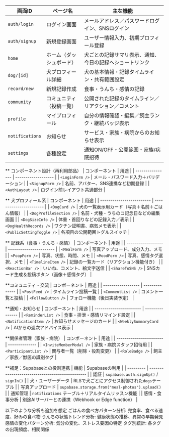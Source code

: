 | 画面ID            | ページ名         | 主な機能                         |
| --------------- | ------------ | ---------------------------- |
| `auth/login`    | ログイン画面       | メールアドレス／パスワードログイン、SNSログイン    |
| `auth/signup`   | 新規登録画面       | ユーザー情報入力、初期プロフィール登録          |
| `home`          | ホーム（ダッシュボード） | 犬ごとの記録サマリ表示、通知、今日の記録へショートリンク |
| `dog/[id]`      | 犬プロフィール詳細    | 犬の基本情報・記録タイムライン・共有範囲設定       |
| `record/new`    | 新規記録作成       | 食事・うんち・感情の記録                 |
| `community`     | コミュニティ（投稿一覧） | 公開された記録のタイムライン／リアクション／コメント   |
| `profile`       | マイプロフィール     | 自分の情報確認・編集／飼主ランク・継続バッジ表示     |
| `notifications` | お知らせ         | サービス・家族・病院からのお知らせ表示          |
| `settings`      | 各種設定         | 通知ON/OFF・公開範囲・家族/病院招待        |

** コンポーネント設計（再利用部品）
| コンポーネント          | 用途                  |
| ---------------- | ------------------- |
| `<LoginForm />`  | メール・パスワード入力＋バリデーション |
| `<SignupForm />` | 名前、アバター、SNS連携など初期登録 |
| `<AuthLayout />` | ログイン前レイアウト共通部分      |

** 犬プロフィール系
| コンポーネント                   | 用途                      |
| ------------------------- | ----------------------- |
| `<DogCard />`             | 犬の一覧表示用カード（写真＋名前＋ごはん情報） |
| `<DogProfileSection />`   | 名前・犬種・うちのコ記念日などの編集画面    |
| `<DogSizeInfo />`         | 体重・首回りなどの記録入力／表示        |
| `<DogHealthRecords />`    | ワクチン証明書、病気メモ表示          |
| `<PublicSettingToggle />` | 各項目の公開範囲トグルスイッチ         |

**
記録系（食事・うんち・感情）
| コンポーネント            | 用途                      |
| ------------------ | ----------------------- |
| `<MealForm />`     | 写真アップロード、成分入力、メモ        |
| `<PoopForm />`     | 写真、状態、時間、メモ             |
| `<MoodForm />`     | 写真、感情タグ選択、メモ            |
| `<TimelineItem />` | 記録の一覧カード（リアクション機能付き）    |
| `<ReactionBar />`  | いいね、コメント、絵文字送信          |
| `<ShareToSNS />`   | SNSカード生成＆投稿ボタン（画像＋感情タグ） |


**コミュニティ・交流
| コンポーネント            | 用途             |
| ------------------ | -------------- |
| `<PostFeed />`     | タイムライン投稿一覧     |
| `<CommentList />`  | コメント一覧と投稿      |
| `<FollowButton />` | フォロー機能（後日実装予定） |

**通知・お知らせ
| コンポーネント                 | 用途              |
| ----------------------- | --------------- |
| `<ReminderList />`      | 食事・排泄・感情リマインド設定 |
| `<NotificationItem />`  | お知らせメッセージのカード   |
| `<WeeklySummaryCard />` | AIからの週次アドバイス表示  |

**関係者管理（家族・病院）
| コンポーネント                 | 用途             |
| ----------------------- | -------------- |
| `<InviteMemberModal />` | 家族・病院スタッフ招待用   |
| `<ParticipantList />`   | 関与者一覧（削除・役割変更） |
| `<RoleBadge />`         | 飼主／家族／獣医の識別タグ  |

**補足：Supabaseとの役割連携
| 機能        | Supabaseの利用                                    |
| --------- | ----------------------------------------------- |
| 認証        | `supabase.auth.signUp()` / `signIn()`           |
| 犬・ユーザーデータ | RLSで犬ごとにアクセス制御された`dogs`テーブル                     |
| 写真アップロード  | `supabase.storage.from("meal-photos").upload()` |
| 通知管理      | `notifications` テーブル＋リアルタイムリッスン機能               |
| 感情・食事分析   | 別途AIサーバーとの連携（Webhook or Edge function）          |




以下のような分析も追加を想定
ごはんの食べ方パターン分析: 完食率、食べる速度、好みの食べ物
うんちの状態トレンド分析: 健康状態の推移、異常の早期発見
感情の変化パターン分析: 気分の変化、ストレス要因の特定
タグ別統計: 各タグの出現頻度、相関関係